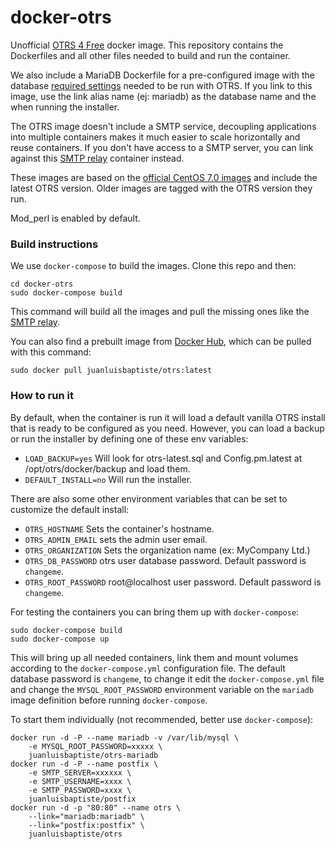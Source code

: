 # docker-otrs
Unofficial [OTRS 4 Free](http://www.otrs.com/software/) docker image. This repository contains the 
Dockerfiles and all other files needed to build and run the container. 

We also include a MariaDB Dockerfile for a pre-configured image with the database [required settings](http://otrs.github.io/doc/manual/admin/stable/en/html/installation.html) 
needed to be run with OTRS. If you link to this image, use the link alias name (ej: mariadb) as the database name and the when running the installer.

The OTRS image doesn't include a SMTP service, decoupling applications into multiple containers makes it 
much easier to scale horizontally and reuse containers. If you don't have access to a SMTP server, you 
can link against this [SMTP relay](https://github.com/juanluisbaptiste/docker-postfix) container instead.

These images are based on the [official CentOS 7.0 images](https://registry.hub.docker.com/_/centos/) and 
include the latest OTRS version. Older images are tagged with the OTRS version they run. 

Mod_perl is enabled by default.

### Build instructions

We use `docker-compose` to build the images. Clone this repo and then:

    cd docker-otrs
    sudo docker-compose build

This command will build all the images and pull the missing ones like the [SMTP relay](https://github.com/juanluisbaptiste/docker-postfix).

You can also find a prebuilt image from [Docker Hub](https://registry.hub.docker.com/u/juanluisbaptiste/otrs/), 
which can be pulled with this command:

    sudo docker pull juanluisbaptiste/otrs:latest

### How to run it

By default, when the container is run it will load a default vanilla OTRS 
install that is ready to be configured as you need. However, you can load 
a backup or run the installer by defining one of these env variables:

* `LOAD_BACKUP=yes` Will look for otrs-latest.sql and Config.pm.latest at 
/opt/otrs/docker/backup and load them.
* `DEFAULT_INSTALL=no` Will run the installer.

There are also some other environment variables that can be set to customize
the default install:

* `OTRS_HOSTNAME` Sets the container's hostname.
* `OTRS_ADMIN_EMAIL` sets the admin user email.
* `OTRS_ORGANIZATION` Sets the organization name (ex: MyCompany Ltd.)
* `OTRS_DB_PASSWORD` otrs user database password. Default password is `changeme`.
* `OTRS_ROOT_PASSWORD` root@localhost user password. Default password is `changeme`.

For testing the containers you can bring them up with `docker-compose`:

    sudo docker-compose build
    sudo docker-compose up

This will bring up all needed containers, link them and mount volumes according 
to the `docker-compose.yml` configuration file. The default database password is 
`changeme`, to change it edit the `docker-compose.yml` file and change the 
`MYSQL_ROOT_PASSWORD` environment variable on the `mariadb` image definition before running `docker-compose`.

To start them individually (not recommended, better use `docker-compose`):

    docker run -d -P --name mariadb -v /var/lib/mysql \ 
        -e MYSQL_ROOT_PASSWORD=xxxxx \ 
        juanluisbaptiste/otrs-mariadb
    docker run -d -P --name postfix \ 
        -e SMTP_SERVER=xxxxxx \
        -e SMTP_USERNAME=xxxx \ 
        -e SMTP_PASSWORD=xxxx \ 
        juanluisbaptiste/postfix 
    docker run -d -p "80:80" --name otrs \
        --link="mariadb:mariadb" \
        --link="postfix:postfix" \
        juanluisbaptiste/otrs
